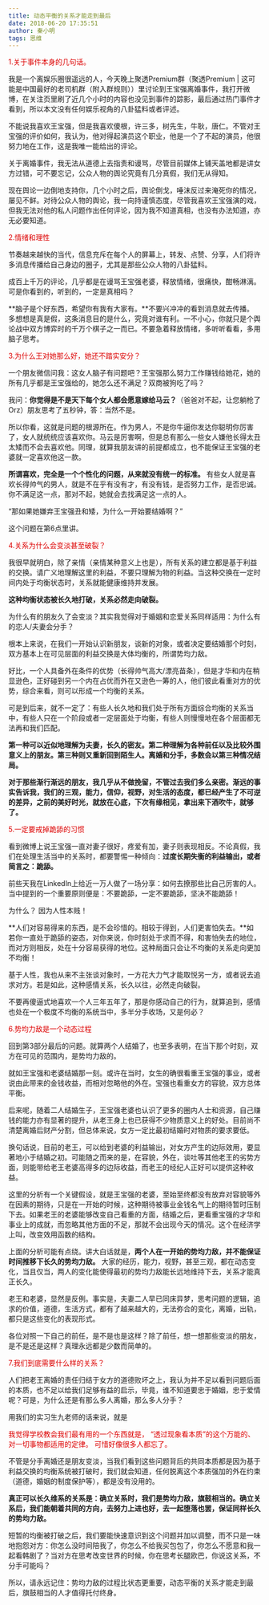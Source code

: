 ```yaml
---
title: 动态平衡的关系才能走到最后
date: 2018-06-20 17:35:51
author: 秦小明
tags: 思维
---
```

<font color="#dd0000">1.关于事件本身的几句话。</font>

我是一个离娱乐圈很遥远的人，今天晚上聚透Premium群（聚透Premium | 这可能是中国最好的老司机群（附入群规则））里讨论到王宝强离婚事件，我打开微博，在关注页里刷了近几个小时的内容也没见到事件的踪影，最后通过热门事件才看到，所以本文没有任何娱乐视角的八卦猛料或者评述。

不能说我喜欢王宝强，但是我喜欢傻根，许三多，树先生，牛耿，唐仁。不管对王宝强的评价如何，我认为，他对得起演员这个职业，他是一个了不起的演员，他很努力地在工作，这是我唯一能给出的评论。

关于离婚事件，我无法从道德上去指责和谩骂，尽管目前媒体上铺天盖地都是讲女方过错，可不要忘记，公众人物的舆论究竟有几分真假，我们无从得知。

现在舆论一边倒地支持你，几个小时之后，舆论倒戈，唾沫反过来淹死你的情况，屡见不鲜。对待公众人物的舆论，我一向持谨慎态度，尽管我喜欢王宝强演的戏，但我无法对他的私人问题作出任何评论，因为我不知道真相，也没有办法知道，亦无必要知道。

<font color="#dd0000">2.情绪和理性</font>

节奏越来越快的当代，信息充斥在每个人的屏幕上，转发、点赞、分享，人们将许多消息传播给自己身边的圈子，尤其是那些公众人物的八卦猛料。

成百上千万的评论，几乎都是在谩骂王宝强老婆，释放情绪，很痛快，酣畅淋漓。可是你看到的，听到的，一定是真相吗？

**脑子是个好东西，希望你有我有大家有。**不要兴冲冲的看到消息就去传播。多想想是真是假，这条消息目的是什么，究竟对谁有利。一不小心，你就只是个舆论战中双方博弈时的千万个棋子之一而已。不要急着释放情绪，多听听看看，多用脑子思考。

<font color="#dd0000">3.为什么王对她那么好，她还不踏实安分？</font>

一个朋友微信问我：这女人脑子有问题吧？王宝强那么努力工作赚钱给她花，她的所有几乎都是王宝强给的，她怎么还不满足？双商被狗吃了吗？

我问：**你觉得是不是天下每个女人都会愿意嫁给马云？**（爸爸对不起，让您躺枪了Orz）朋友思考了五秒钟，答：当然不是。

所以你看，这就是问题的根源所在。作为男人，不是你牛逼你发达你聪明你厉害了，女人就统统应该喜欢你。马云是厉害啊，但是总有那么一些女人嫌他长得太丑太矮而不会去喜欢他。同理，就算我朋友讲的前提都成立，也不能保证王宝强的老婆就一定喜欢他这一款。

**所谓喜欢，完全是一个个性化的问题，从来就没有统一的标准。** 有些女人就是喜欢长得帅气的男人，就是不在乎有没有才，有没有钱，是否努力工作，是否忠诚。你不满足这一点，那对不起，她就会去找满足这一点的人。

“那如果她嫌弃王宝强丑和矮，为什么一开始要结婚啊？”

这个问题在第6点里讲。

<font color="#dd0000">4.关系为什么会变淡甚至破裂？</font>

我很早就明白，除了亲情（亲情某种意义上也是），所有关系的建立都是基于利益的交换。请广义地理解这里的利益，不要只理解为物的利益。当这种交换在一定时间内处于均衡状态时，关系就能健康维持并发展。

**这种均衡状态被长久地打破，关系必然走向破裂。**

为什么有的朋友久了会变淡？其实我觉得对于婚姻和恋爱关系同样适用：为什么有的恋人/夫妻会分手？

根本上来说，在我们一开始认识新朋友，谈新的对象，或者决定要结婚那个时刻，双方基本上在可见层面的利益交换是大体均衡的，所谓势均力敌。

好比，一个人具备外在条件的优势（长得帅气高大/漂亮苗条），但是才华和内在稍显逊色，正好碰到另一个内在占优而外在又逊色一筹的人，他们彼此看重对方的优势，综合来看，则可以形成一个均衡的关系。

可是到后来，就不一定了：有些人长久地和我们处于所有方面综合均衡的关系当中，有些人只在一个阶段或者一定层面处于均衡，有些人则慢慢地在各个层面都无法再和我们匹配。

**第一种可以近似地理解为夫妻，长久的密友。第二种理解为各种前任以及比较外围意义上的朋友。第三种则又重新回到陌生人。离婚和分手，多数会以第三种情况结局。**

**对于那些渐行渐远的朋友，我几乎从不做挽留，不管过去我们多么亲密。渐远的事实告诉我，我们的三观，能力，信仰，视野，对生活的态度，都已经产生了不可逆的差异，之前的美好时光，就放在心底，下次有缘相见，拿出来下酒吹牛，就够了。**

<font color="#dd0000">5.一定要戒掉跪舔的习惯</font>

看到微博上说王宝强一直对妻子很好，疼爱有加，妻子则表现相反。不论真假，我们在处理生活当中的关系时，都要警惕一种倾向：**过度长期失衡的利益输出，或者简言之：跪舔。**

前些天我在LinkedIn上给近一万人做了一场分享：如何去撩那些比自己厉害的人。当中提到的一个重要原则便是：不要跪舔，一定不要跪舔，坚决不能跪舔！

为什么？
因为人性本贱！

**人们对容易得来的东西，是不会珍惜的。相较于得到，人们更害怕失去。**如若你一直处于跪舔的姿态，对你来说，你时刻处于求而不得，和害怕失去的地位，而对方则相反，处在十分容易获得的地位。这种局面只会让不均衡的关系走向更加不均衡！

基于人性，我也从来不主张谈对象时，一方花大力气才能取悦另一方，或者说去追求对方。若是如此，这种感情关系，长久以往，必然走向破裂。

不要再傻逼式地喜欢一个人三年五年了，那是你感动自己的行为，就算追到，感情也处在一个极度不均衡的系统当中，多半分手收场，又是何必？

<font color="#dd0000">6.势均力敌是一个动态过程</font>

回到第3部分最后的问题。就算两个人结婚了，也至多表明，在当下那个时刻，双方在可见的范围内，是势均力敌的。

就如王宝强和老婆结婚那一刻。或许在当时，女生的确很看重王宝强的事业，或者说由此带来的金钱收益，而相对忽略他的外在。宝强也看重女方的容貌，双方总体平衡。

后来呢，随着二人结婚生子，王宝强老婆也认识了更多的圈内人士和资源，自己赚钱的能力亦有显著的提升，从老王身上也已获得不少物质意义上的好处。目前尚不清楚离婚后财产分割，但总体来说，女方一定比最初结婚时对物质的要求要低。

换句话说，目前的老王，可以给到老婆的利益输出，对女方产生的边际效用，要显著地小于结婚之初。可能随之而来的是，在容貌，外在，谈吐等其他老王的劣势方面，则能带给老王老婆高得多的边际收益，而老王的经纪人正好可以提供这种收益。

这里的分析有一个关键假设，就是王宝强的老婆，至始至终都没有放弃对容貌等外在因素的期待，只是在一开始的时候，这种期待被事业金钱名气上的期待暂时压制下去。如果老王的老婆能够改变自己看重的方面，结婚之后，更看重宝强的才华和事业上的成就，而忽略其他方面的不足，那就不会出现今天的情况。这个在经济学上叫，改变效用函数的结构。

上面的分析可能有点绕。讲大白话就是，**两个人在一开始的势均力敌，并不能保证时间推移下长久的势均力敌。** 大家的经历，能力，视野，甚至三观，都在动态变化，当且仅当，两人的变化能使得最初的势均力敌能长远地维持下去，关系才能真正长久。

老王和老婆，显然是反例。事实是，夫妻二人早已同床异梦，思考问题的逻辑，追求的价值，道德，生活方式，都有了越来越大的，无法弥合的变化，离婚，出轨，都只是这些变化的表现形式。

各位对照一下自己的前任，是不是也是这样？除了前任，想一想那些变淡的朋友，是不是还是这样？真理永远都是少数而简单的。

<font color="#dd0000">7.我们到底需要什么样的关系？</font>

人们把老王离婚的责任归结于女方的道德败坏之上，我认为并不足以看到问题后面的本质，也不足以给我们足够有益的启示，毕竟，谁不知道要忠于婚姻，忠于爱情呢？可是，为什么还是有那么多人离婚，那么多人分手？

用我们的实习生九老师的话来说，就是

<font color="#dd0000">我觉得学校教会我们最有用的一个东西就是，
“透过现象看本质”的这个万能的、对一切事物都适用的定律。
可惜好像很多人都忘了。</font>

不管是分手离婚还是朋友变淡，当我们看到这些问题背后的共同本质都是因为基于利益交换的均衡系统被打破时，我们就会知道，任何脱离这个本质强加的外在约束（道德，婚姻的制度保护等），都是没有没用的。

**真正可以长久维系的关系是：确立关系时，我们是势均力敌，旗鼓相当的。确立关系后，我们能朝着共同的方向，去努力上进也好，去一起堕落也罢，保证同样长久的势均力敌。**

短暂的均衡被打破之后，我们要能快速意识到这个问题并加以调整，而不只是一味地抱怨对方：你怎么没时间陪我了，你怎么不给我买包包了，你怎么不愿意和我一起看韩剧了？当对方在思考改变世界的时候，你在思考长腿欧巴，你说这关系，不分手可能吗？

所以，请永远记住：势均力敌的过程比状态更重要，动态平衡的关系才能走到最后，旗鼓相当的人才值得托付终身。